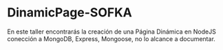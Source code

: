 # DinamicPage-SOFKA
En este taller encontrarás la creación de una Página Dinámica  en NodeJS conección a MongoDB, Express, Mongoose, no lo alcance a documentar.
